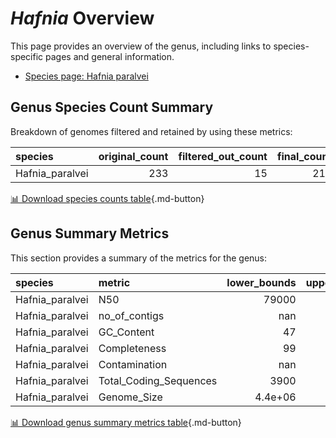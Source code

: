 # *Hafnia* Overview
This page provides an overview of the genus, including links to species-specific pages and general information.

- [Species page: Hafnia paralvei](Hafnia_paralvei/index.md)
## Genus Species Count Summary
Breakdown of genomes filtered and retained by using these metrics:

| species         |   original_count |   filtered_out_count |   final_count |
|:----------------|-----------------:|---------------------:|--------------:|
| Hafnia_paralvei |              233 |                   15 |           218 |


[📊 Download species counts table](species_counts.csv){.md-button}
## Genus Summary Metrics
This section provides a summary of the metrics for the genus:

| species         | metric                 |   lower_bounds |   upper_bounds |
|:----------------|:-----------------------|---------------:|---------------:|
| Hafnia_paralvei | N50                    |    79000       |      nan       |
| Hafnia_paralvei | no_of_contigs          |      nan       |      180       |
| Hafnia_paralvei | GC_Content             |       47       |       49       |
| Hafnia_paralvei | Completeness           |       99       |      nan       |
| Hafnia_paralvei | Contamination          |      nan       |        1       |
| Hafnia_paralvei | Total_Coding_Sequences |     3900       |     4800       |
| Hafnia_paralvei | Genome_Size            |        4.4e+06 |        5.1e+06 |


[📊 Download genus summary metrics table](genus_summary_metrics.csv){.md-button}
